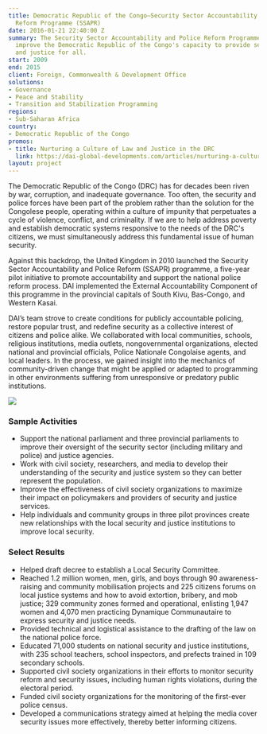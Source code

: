 ```yaml
---
title: Democratic Republic of the Congo—Security Sector Accountability and Police
  Reform Programme (SSAPR)
date: 2016-01-21 22:40:00 Z
summary: The Security Sector Accountability and Police Reform Programme worked to
  improve the Democratic Republic of the Congo's capacity to provide security, safety,
  and justice for all.
start: 2009
end: 2015
client: Foreign, Commonwealth & Development Office
solutions:
- Governance
- Peace and Stability
- Transition and Stabilization Programming
regions:
- Sub-Saharan Africa
country:
- Democratic Republic of the Congo
promos:
- title: Nurturing a Culture of Law and Justice in the DRC
  link: https://dai-global-developments.com/articles/nurturing-a-culture-of-law-and-justice-in-the-drc
layout: project
---
```


The Democratic Republic of the Congo (DRC) has for decades been riven by war, corruption, and inadequate governance. Too often, the security and police forces have been part of the problem rather than the solution for the Congolese people, operating within a culture of impunity that perpetuates a cycle of violence, conflict, and criminality. If we are to help address poverty and establish democratic systems responsive to the needs of the DRC's citizens, we must simultaneously address this fundamental issue of human security. 

Against this backdrop, the United Kingdom in 2010 launched the Security Sector Accountability and Police Reform (SSAPR) programme, a five-year pilot initiative to promote accountability and support the national police reform process. DAI implemented the External Accountability Component of this programme in the provincial capitals of South Kivu, Bas-Congo, and Western Kasai.

DAI’s team strove to create conditions for publicly accountable policing, restore popular trust, and redefine security as a collective interest of citizens and police alike. We collaborated with local communities, schools, religious institutions, media outlets, nongovernmental organizations, elected national and provincial officials, Police Nationale Congolaise agents, and local leaders. In the process, we gained insight into the mechanics of community-driven change that might be applied or adapted to programming in other environments suffering from unresponsive or predatory public institutions.

![][2]

### Sample Activities

* Support the national parliament and three provincial parliaments to improve their oversight of the security sector (including military and police) and justice agencies.
* Work with civil society, researchers, and media to develop their understanding of the security and justice system so they can better represent the population.
* Improve the effectiveness of civil society organizations to maximize their impact on policymakers and providers of security and justice services.
* Help individuals and community groups in three pilot provinces create new relationships with the local security and justice institutions to improve local security.

### Select Results

* Helped draft decree to establish a Local Security Committee.
* Reached 1.2 million women, men, girls, and boys through 90 awareness-raising and community mobilisation projects and 225 citizens forums on local justice systems and how to avoid extortion, bribery, and mob justice; 329 community zones formed and operational, enlisting 1,947 women and 4,070 men practicing Dynamique Communautaire to express security and justice needs.
* Provided technical and logistical assistance to the drafting of the law on the national police force.
* Educated 71,000 students on national security and justice institutions, with 235 school teachers, school inspectors, and prefects trained in 109 secondary schools.
* Supported civil society organizations in their efforts to monitor security reform and security issues, including human rights violations, during the electoral period.
* Funded civil society organizations for the monitoring of the first-ever police census.
* Developed a communications strategy aimed at helping the media cover security issues more effectively, thereby better informing citizens.

[2]: https://assetify-dai.com/projects/congoinner.jpg